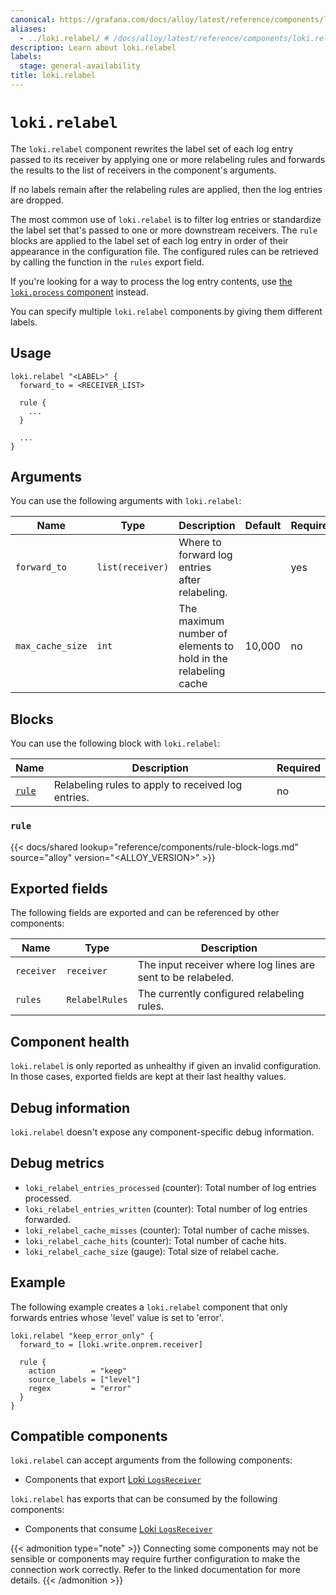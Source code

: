 ```yaml
---
canonical: https://grafana.com/docs/alloy/latest/reference/components/loki/loki.relabel/
aliases:
  - ../loki.relabel/ # /docs/alloy/latest/reference/components/loki.relabel/
description: Learn about loki.relabel
labels:
  stage: general-availability
title: loki.relabel
---
```


# `loki.relabel`

The `loki.relabel` component rewrites the label set of each log entry passed to its receiver by applying one or more relabeling rules and forwards the results to the list of receivers in the component's arguments.

If no labels remain after the relabeling rules are applied, then the log entries are dropped.

The most common use of `loki.relabel` is to filter log entries or standardize the label set that's passed to one or more downstream receivers.
The `rule` blocks are applied to the label set of each log entry in order of their appearance in the configuration file.
The configured rules can be retrieved by calling the function in the `rules` export field.

If you're looking for a way to process the log entry contents, use [the `loki.process` component][loki.process] instead.

[loki.process]: ../loki.process/

You can specify multiple `loki.relabel` components by giving them different labels.

## Usage

```alloy
loki.relabel "<LABEL>" {
  forward_to = <RECEIVER_LIST>

  rule {
    ...
  }

  ...
}
```

## Arguments

You can use the following arguments with `loki.relabel`:

| Name             | Type             | Description                                                    | Default | Required |
| ---------------- | ---------------- | -------------------------------------------------------------- | ------- | -------- |
| `forward_to`     | `list(receiver)` | Where to forward log entries after relabeling.                 |         | yes      |
| `max_cache_size` | `int`            | The maximum number of elements to hold in the relabeling cache | 10,000  | no       |

## Blocks

You can use the following block with `loki.relabel`:

| Name           | Description                                        | Required |
| -------------- | -------------------------------------------------- | -------- |
| [`rule`][rule] | Relabeling rules to apply to received log entries. | no       |

[rule]: #rule

### `rule`

{{< docs/shared lookup="reference/components/rule-block-logs.md" source="alloy" version="<ALLOY_VERSION>" >}}

## Exported fields

The following fields are exported and can be referenced by other components:

| Name       | Type           | Description                                                  |
| ---------- | -------------- | ------------------------------------------------------------ |
| `receiver` | `receiver`     | The input receiver where log lines are sent to be relabeled. |
| `rules`    | `RelabelRules` | The currently configured relabeling rules.                   |

## Component health

`loki.relabel` is only reported as unhealthy if given an invalid configuration.
In those cases, exported fields are kept at their last healthy values.

## Debug information

`loki.relabel` doesn't expose any component-specific debug information.

## Debug metrics

* `loki_relabel_entries_processed` (counter): Total number of log entries processed.
* `loki_relabel_entries_written` (counter): Total number of log entries forwarded.
* `loki_relabel_cache_misses` (counter): Total number of cache misses.
* `loki_relabel_cache_hits` (counter): Total number of cache hits.
* `loki_relabel_cache_size` (gauge): Total size of relabel cache.

## Example

The following example creates a `loki.relabel` component that only forwards entries whose 'level' value is set to 'error'.

```alloy
loki.relabel "keep_error_only" {
  forward_to = [loki.write.onprem.receiver]

  rule {
    action        = "keep"
    source_labels = ["level"]
    regex         = "error"
  }
}
```

<!-- START GENERATED COMPATIBLE COMPONENTS -->

## Compatible components

`loki.relabel` can accept arguments from the following components:

- Components that export [Loki `LogsReceiver`](../../../compatibility/#loki-logsreceiver-exporters)

`loki.relabel` has exports that can be consumed by the following components:

- Components that consume [Loki `LogsReceiver`](../../../compatibility/#loki-logsreceiver-consumers)

{{< admonition type="note" >}}
Connecting some components may not be sensible or components may require further configuration to make the connection work correctly.
Refer to the linked documentation for more details.
{{< /admonition >}}

<!-- END GENERATED COMPATIBLE COMPONENTS -->
